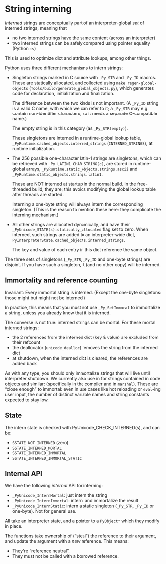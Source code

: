 # String interning

*Interned* strings are conceptually part of an interpreter-global
*set* of interned strings, meaning that
- no two interned strings have the same content (across an interpreter)
- two interned strings can be safely compared using pointer equality
  (Python `is`)

This is used to optimize dict and attribute lookups, among other things.

Python uses three different mechanisms to intern strings:

- Singleton strings marked in C source with `_Py_STR` and `_Py_ID` macros.
  These are statically allocated, and collected using `make regen-global-objects`
  (`Tools/build/generate_global_objects.py`), which generates code
  for declaration, initialization and finalization.

  The difference between the two kinds is not important. (A `_Py_ID` string is
  a valid C name, with which we can refer to it; a `_Py_STR` may e.g. contain
  non-identifier characters, so it needs a separate C-compatible name.)

  The empty string is in this category (as `_Py_STR(empty)`).

  These singletons are interned in a runtime-global lookup table,
  `_PyRuntime.cached_objects.interned_strings` (`INTERNED_STRINGS`),
  at runtime initialization.

- The 256 possible one-character latin-1 strings are singletons,
  which can be retrieved with `_Py_LATIN1_CHAR_STRING(c)`, are stored in
  runtime-global arrays, `_PyRuntime.static_objects.strings.ascii` and
  `_PyRuntime.static_objects.strings.latin1`.

  These are NOT interned at startup in the normal build.
  In the free-threaded build, they are; this avoids modifying the
  global lookup table after threads are started.

  Interning a one-byte string will always intern the corresponding singleton.
  (This is the reason to mention these here: they complicate the interning
  mechanism.)

- All other strings are allocated dynamically, and have their
  `_PyUnicode_STATE(s).statically_allocated` flag set to zero.
  When interned, such strings are added to an interpreter-wide dict,
  `PyInterpreterState.cached_objects.interned_strings`.

  The key and value of each entry in this dict reference the same object.

The three sets of singletons (`_Py_STR`, `_Py_ID` and one-byte strings)
are disjoint.
If you have such a singleton, it (and no other copy) will be interned.


## Immortality and reference counting

Invariant: Every immortal string is interned. (Except the one-byte singletons:
those might but might not be interned.)

In practice, this means that you must not use `_Py_SetImmoral` to immortalize
a string, unless you already know that it is interned.

The converse is not true: interned strings can be mortal.
For these mortal interned strings:
- the 2 references from the interned dict (key & value) are excluded from
  their refcount
- the deallocator (`unicode_dealloc`) removes the string from the interned dict
- at shutdown, when the interned dict is cleared, the references are added back

As with any type, you should only immortalize strings that will live until
interpreter shutdown.
We currently also use in for strings contained in code objects and similar:
(specifically in the compiler and in `marshal`).
These are “close enough” to immortal: even in use cases like hot reloading
or `eval`-ing user input, the number of distinct variable names and string
constants expected to stay low.


## State

The intern state is checked with PyUnicode_CHECK_INTERNED(s), and can be:

- `SSTATE_NOT_INTERNED` (zero)
- `SSTATE_INTERNED_MORTAL`
- `SSTATE_INTERNED_IMMORTAL`
- `SSTATE_INTERNED_IMMORTAL_STATIC`


## Internal API

We have the following *internal* API for interning:

- `_PyUnicode_InternMortal`: just intern the string
- `_PyUnicode_InternImmortal`: intern, and immortalize the result
- `_PyUnicode_InternStatic`: intern a static singleton (`_Py_STR`, `_Py_ID`
  or one-byte). Not for general use.

All take an interpreter state, and a pointer to a `PyObject*` which they
modify in place.

The functions take ownership of (“steal”) the reference to their argument,
and update the argument with a *new* reference.
This means:
- They're “reference neutral”.
- They must not be called with a borrowed reference.
